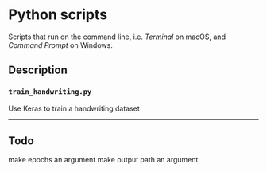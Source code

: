# Python scripts

Scripts that run on the command line, i.e. _Terminal_ on macOS, and _Command Prompt_ on Windows.

## Description

### `train_handwriting.py`

Use Keras to train a handwriting dataset

---

## Todo

make epochs an argument
make output path an argument
